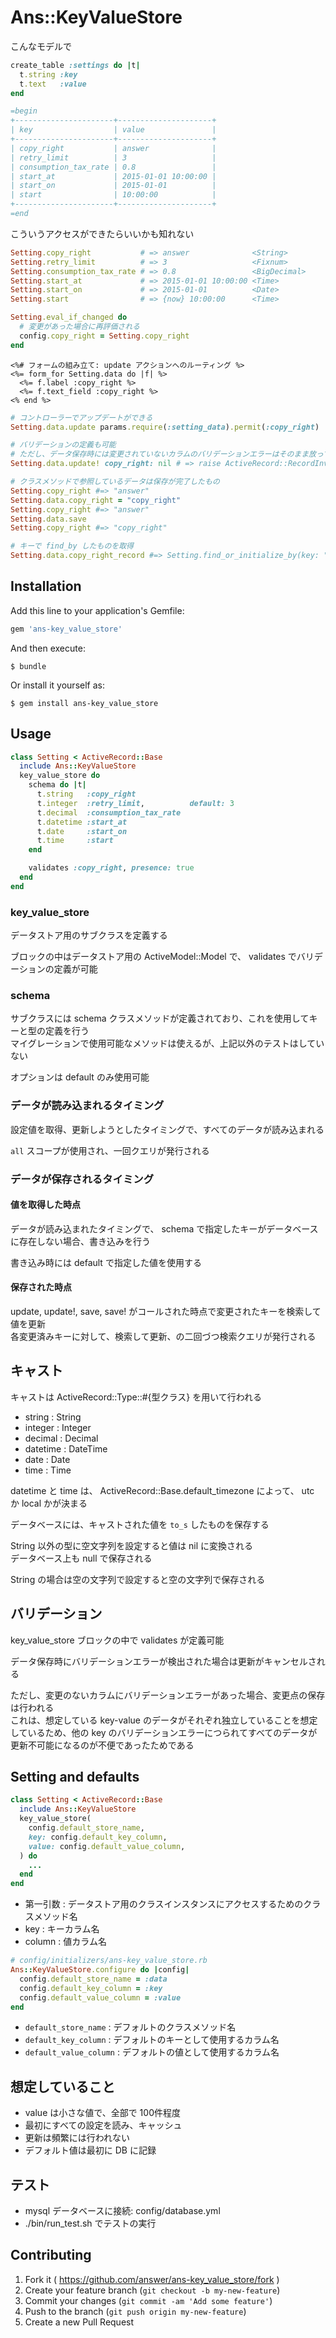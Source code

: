 # Ans::KeyValueStore

こんなモデルで

```ruby
create_table :settings do |t|
  t.string :key
  t.text   :value
end

=begin
+----------------------+---------------------+
| key                  | value               |
+----------------------+---------------------+
| copy_right           | answer              |
| retry_limit          | 3                   |
| consumption_tax_rate | 0.8                 |
| start_at             | 2015-01-01 10:00:00 |
| start_on             | 2015-01-01          |
| start                | 10:00:00            |
+----------------------+---------------------+
=end
```

こういうアクセスができたらいいかも知れない

```ruby
Setting.copy_right           # => answer              <String>
Setting.retry_limit          # => 3                   <Fixnum>
Setting.consumption_tax_rate # => 0.8                 <BigDecimal>
Setting.start_at             # => 2015-01-01 10:00:00 <Time>
Setting.start_on             # => 2015-01-01          <Date>
Setting.start                # => {now} 10:00:00      <Time>

Setting.eval_if_changed do
  # 変更があった場合に再評価される
  config.copy_right = Setting.copy_right
end
```
```erb
<%# フォームの組み立て: update アクションへのルーティング %>
<%= form_for Setting.data do |f| %>
  <%= f.label :copy_right %>
  <%= f.text_field :copy_right %>
<% end %>
```
```ruby
# コントローラーでアップデートができる
Setting.data.update params.require(:setting_data).permit(:copy_right)

# バリデーションの定義も可能
# ただし、データ保存時には変更されていないカラムのバリデーションエラーはそのまま放っておいて更新は行われる
Setting.data.update! copy_right: nil # => raise ActiveRecord::RecordInvalid

# クラスメソッドで参照しているデータは保存が完了したもの
Setting.copy_right #=> "answer"
Setting.data.copy_right = "copy_right"
Setting.copy_right #=> "answer"
Setting.data.save
Setting.copy_right #=> "copy_right"

# キーで find_by したものを取得
Setting.data.copy_right_record #=> Setting.find_or_initialize_by(key: "copy_right")
```

## Installation

Add this line to your application's Gemfile:

```ruby
gem 'ans-key_value_store'
```

And then execute:

    $ bundle

Or install it yourself as:

    $ gem install ans-key_value_store

## Usage

```ruby
class Setting < ActiveRecord::Base
  include Ans::KeyValueStore
  key_value_store do
    schema do |t|
      t.string   :copy_right
      t.integer  :retry_limit,          default: 3
      t.decimal  :consumption_tax_rate
      t.datetime :start_at
      t.date     :start_on
      t.time     :start
    end

    validates :copy_right, presence: true
  end
end
```

### key_value_store

データストア用のサブクラスを定義する

ブロックの中はデータストア用の ActiveModel::Model で、 validates でバリデーションの定義が可能


### schema

サブクラスには schema クラスメソッドが定義されており、これを使用してキーと型の定義を行う  
マイグレーションで使用可能なメソッドは使えるが、上記以外のテストはしていない

オプションは default のみ使用可能


### データが読み込まれるタイミング

設定値を取得、更新しようとしたタイミングで、すべてのデータが読み込まれる

`all` スコープが使用され、一回クエリが発行される


### データが保存されるタイミング

#### 値を取得した時点

データが読み込まれたタイミングで、 schema で指定したキーがデータベースに存在しない場合、書き込みを行う

書き込み時には default で指定した値を使用する

#### 保存された時点

update, update!, save, save! がコールされた時点で変更されたキーを検索して値を更新  
各変更済みキーに対して、検索して更新、の二回づつ検索クエリが発行される


## キャスト

キャストは ActiveRecord::Type::#{型クラス} を用いて行われる

* string   : String
* integer  : Integer
* decimal  : Decimal
* datetime : DateTime
* date     : Date
* time     : Time

datetime と time は、 ActiveRecord::Base.default_timezone によって、 utc か local かが決まる

データベースには、キャストされた値を `to_s` したものを保存する

String 以外の型に空文字列を設定すると値は nil に変換される  
データベース上も null で保存される

String の場合は空の文字列で設定すると空の文字列で保存される


## バリデーション

key_value_store ブロックの中で validates が定義可能

データ保存時にバリデーションエラーが検出された場合は更新がキャンセルされる

ただし、変更のないカラムにバリデーションエラーがあった場合、変更点の保存は行われる  
これは、想定している key-value のデータがそれぞれ独立していることを想定しているため、他の key のバリデーションエラーにつられてすべてのデータが更新不可能になるのが不便であったためである


## Setting and defaults

```ruby
class Setting < ActiveRecord::Base
  include Ans::KeyValueStore
  key_value_store(
    config.default_store_name,
    key: config.default_key_column,
    value: config.default_value_column,
  ) do
    ...
  end
end
```

* 第一引数 : データストア用のクラスインスタンスにアクセスするためのクラスメソッド名
* key : キーカラム名
* column : 値カラム名

```ruby
# config/initializers/ans-key_value_store.rb
Ans::KeyValueStore.configure do |config|
  config.default_store_name = :data
  config.default_key_column = :key
  config.default_value_column = :value
end
```

* `default_store_name` : デフォルトのクラスメソッド名
* `default_key_column` : デフォルトのキーとして使用するカラム名
* `default_value_column` : デフォルトの値として使用するカラム名

## 想定していること

* value は小さな値で、全部で 100件程度
* 最初にすべての設定を読み、キャッシュ
* 更新は頻繁には行われない
* デフォルト値は最初に DB に記録

## テスト

* mysql データベースに接続: config/database.yml
* ./bin/run_test.sh でテストの実行

## Contributing

1. Fork it ( https://github.com/answer/ans-key_value_store/fork )
2. Create your feature branch (`git checkout -b my-new-feature`)
3. Commit your changes (`git commit -am 'Add some feature'`)
4. Push to the branch (`git push origin my-new-feature`)
5. Create a new Pull Request
